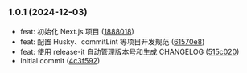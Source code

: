 

## <small>1.0.1 (2024-12-03)</small>

* feat: 初始化 Next.js 项目 ([1888018](https://gitee.com/baiwumm/next-admin/commits/1888018))
* feat: 配置 Husky、commitLint 等项目开发规范 ([61570e8](https://gitee.com/baiwumm/next-admin/commits/61570e8))
* feat: 使用 release-it 自动管理版本号和生成 CHANGELOG ([515c020](https://gitee.com/baiwumm/next-admin/commits/515c020))
* Initial commit ([4c3f592](https://gitee.com/baiwumm/next-admin/commits/4c3f592))
